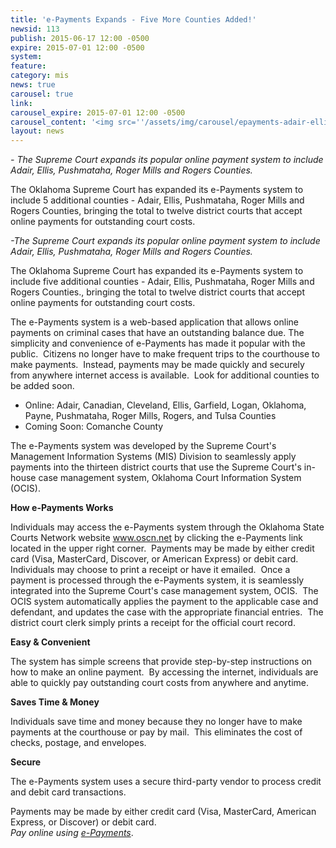 ```yaml
---
title: 'e-Payments Expands - Five More Counties Added!'
newsid: 113
publish: 2015-06-17 12:00 -0500
expire: 2015-07-01 12:00 -0500
system: 
feature: 
category: mis
news: true
carousel: true
link: 
carousel_expire: 2015-07-01 12:00 -0500
carousel_content: '<img src=''/assets/img/carousel/epayments-adair-ellis-pushmataha-rogermills-rogers.jpg'' alt=''ePayments now available in Ellis and Roger Mills Counties'' />'
layout: news
---
```

<p><em>- The Supreme Court expands its popular online payment system to include Adair, Ellis, Pushmataha, Roger Mills and Rogers Counties.</em></p><p>The Oklahoma Supreme Court has expanded its e-Payments system to include 5 additional counties - Adair, Ellis, Pushmataha, Roger Mills and Rogers Counties, bringing the total to twelve district courts that accept online payments for outstanding court costs.</p>
 <!--more-->
<p><em>-The Supreme Court expands its popular online payment system to include Adair, Ellis, Pushmataha, Roger Mills and Rogers Counties.</em></p><p>The Oklahoma Supreme Court has expanded its e-Payments system to include five additional counties - Adair, Ellis, Pushmataha, Roger Mills and Rogers Counties., bringing the total to twelve district courts that accept online payments for outstanding court costs.&nbsp; </p><p>The e-Payments system is a web-based application that allows online payments on criminal cases that have an outstanding balance due. The simplicity and convenience of e-Payments has made it popular with the public.&nbsp; Citizens no longer have to make frequent trips to the courthouse to make payments.&nbsp; Instead, payments may be made quickly and securely from anywhere internet access is available.&nbsp; Look for additional counties to be added soon.</p><ul><li>Online: Adair, Canadian, Cleveland, Ellis, Garfield, Logan, Oklahoma, Payne, Pushmataha, Roger Mills, Rogers, and Tulsa Counties</li><li>Coming Soon: Comanche County</li></ul><p>The e-Payments system was developed by the Supreme Court's Management Information Systems (MIS) Division to seamlessly apply payments into the thirteen district courts that use the Supreme Court's in-house case management system, Oklahoma Court Information System (OCIS).</p><p><strong>How e-Payments Works</strong></p><p>Individuals may access the e-Payments system through the Oklahoma State Courts Network website <a href="http://www.oscn.net">www.oscn.net</a> by clicking the e-Payments link located in the upper right corner.&nbsp; Payments may be made by either credit card (Visa, MasterCard, Discover, or American Express) or debit card.&nbsp; Individuals may choose to print a receipt or have it emailed.&nbsp; Once a payment is processed through the e-Payments system, it is seamlessly integrated into the Supreme Court's case management system, OCIS.&nbsp; The OCIS system automatically applies the payment to the applicable case and defendant, and updates the case with the appropriate financial entries.&nbsp; The district court clerk simply prints a receipt for the official court record.</p><p><strong>Easy &amp; Convenient</strong></p><p>The system has simple screens that provide step-by-step instructions on how to make an online payment.&nbsp; By accessing the internet, individuals are able to quickly pay outstanding court costs from anywhere and anytime.</p><p><strong>Saves Time &amp; Money</strong></p><p>Individuals save time and money because they no longer have to make payments at the courthouse or pay by mail.&nbsp; This eliminates the cost of checks, postage, and envelopes.</p><p><strong>Secure</strong></p><p>The e-Payments system uses a secure third-party vendor to process credit and debit card transactions. </p><p>Payments may be made by either credit card (Visa, MasterCard, American Express, or Discover) or debit card. <em><br>Pay online using </em><a href="https://www.oscn.net/epayments/"><em>e-Payments</em></a>.</p>
